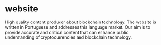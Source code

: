 # website
High quality content producer about blockchain technology. The website is written in Portuguese and addresses this language market. Our aim is to provide accurate and critical content that can enhance public understanding of cryptocurrencies and blockchain technology.
